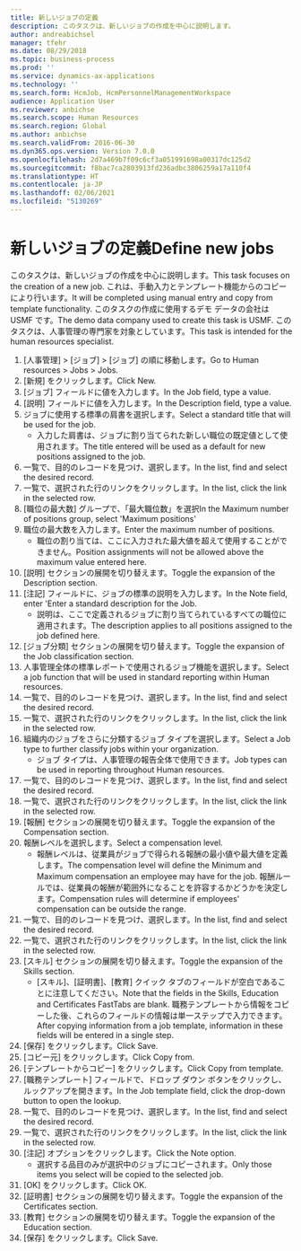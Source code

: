 ```yaml
---
title: 新しいジョブの定義
description: このタスクは、新しいジョブの作成を中心に説明します。
author: andreabichsel
manager: tfehr
ms.date: 08/29/2018
ms.topic: business-process
ms.prod: ''
ms.service: dynamics-ax-applications
ms.technology: ''
ms.search.form: HcmJob, HcmPersonnelManagementWorkspace
audience: Application User
ms.reviewer: anbichse
ms.search.scope: Human Resources
ms.search.region: Global
ms.author: anbichse
ms.search.validFrom: 2016-06-30
ms.dyn365.ops.version: Version 7.0.0
ms.openlocfilehash: 2d7a469b7f09c6cf3a051991698a00317dc125d2
ms.sourcegitcommit: f8bac7ca2803913fd236adbc3806259a17a110f4
ms.translationtype: HT
ms.contentlocale: ja-JP
ms.lasthandoff: 02/06/2021
ms.locfileid: "5130269"
---
```

# <a name="define-new-jobs"></a><span data-ttu-id="0ad5e-103">新しいジョブの定義</span><span class="sxs-lookup"><span data-stu-id="0ad5e-103">Define new jobs</span></span>



<span data-ttu-id="0ad5e-104">このタスクは、新しいジョブの作成を中心に説明します。</span><span class="sxs-lookup"><span data-stu-id="0ad5e-104">This task focuses on the creation of a new job.</span></span> <span data-ttu-id="0ad5e-105">これは、手動入力とテンプレート機能からのコピーにより行います。</span><span class="sxs-lookup"><span data-stu-id="0ad5e-105">It will be completed using manual entry and copy from template functionality.</span></span> <span data-ttu-id="0ad5e-106">このタスクの作成に使用するデモ データの会社は USMF です。</span><span class="sxs-lookup"><span data-stu-id="0ad5e-106">The demo data company used to create this task is USMF.</span></span> <span data-ttu-id="0ad5e-107">このタスクは、人事管理の専門家を対象としています。</span><span class="sxs-lookup"><span data-stu-id="0ad5e-107">This task is intended for the human resources specialist.</span></span>

1. <span data-ttu-id="0ad5e-108">[人事管理] > [ジョブ] > [ジョブ] の順に移動します。</span><span class="sxs-lookup"><span data-stu-id="0ad5e-108">Go to Human resources > Jobs > Jobs.</span></span>
2. <span data-ttu-id="0ad5e-109">[新規] をクリックします。</span><span class="sxs-lookup"><span data-stu-id="0ad5e-109">Click New.</span></span>
3. <span data-ttu-id="0ad5e-110">[ジョブ] フィールドに値を入力します。</span><span class="sxs-lookup"><span data-stu-id="0ad5e-110">In the Job field, type a value.</span></span>
4. <span data-ttu-id="0ad5e-111">[説明] フィールドに値を入力します。</span><span class="sxs-lookup"><span data-stu-id="0ad5e-111">In the Description field, type a value.</span></span>
5. <span data-ttu-id="0ad5e-112">ジョブに使用する標準の肩書を選択します。</span><span class="sxs-lookup"><span data-stu-id="0ad5e-112">Select a standard title that will be used for the job.</span></span> 
    * <span data-ttu-id="0ad5e-113">入力した肩書は、ジョブに割り当てられた新しい職位の既定値として使用されます。</span><span class="sxs-lookup"><span data-stu-id="0ad5e-113">The title entered will be used as a default for new positions assigned to the job.</span></span>  
6. <span data-ttu-id="0ad5e-114">一覧で、目的のレコードを見つけ、選択します。</span><span class="sxs-lookup"><span data-stu-id="0ad5e-114">In the list, find and select the desired record.</span></span>
7. <span data-ttu-id="0ad5e-115">一覧で、選択された行のリンクをクリックします。</span><span class="sxs-lookup"><span data-stu-id="0ad5e-115">In the list, click the link in the selected row.</span></span>
8. <span data-ttu-id="0ad5e-116">[職位の最大数] グループで、「最大職位数」を選択</span><span class="sxs-lookup"><span data-stu-id="0ad5e-116">In the Maximum number of positions group, select 'Maximum positions'</span></span>
9. <span data-ttu-id="0ad5e-117">職位の最大数を入力します。</span><span class="sxs-lookup"><span data-stu-id="0ad5e-117">Enter the maximum number of positions.</span></span> 
    * <span data-ttu-id="0ad5e-118">職位の割り当ては、ここに入力された最大値を超えて使用することができません。</span><span class="sxs-lookup"><span data-stu-id="0ad5e-118">Position assignments will not be allowed above the maximum value entered here.</span></span>  
10. <span data-ttu-id="0ad5e-119">[説明] セクションの展開を切り替えます。</span><span class="sxs-lookup"><span data-stu-id="0ad5e-119">Toggle the expansion of the Description section.</span></span>
11. <span data-ttu-id="0ad5e-120">[注記] フィールドに、ジョブの標準の説明を入力します。</span><span class="sxs-lookup"><span data-stu-id="0ad5e-120">In the Note field, enter 'Enter a standard description for the Job.</span></span>
    * <span data-ttu-id="0ad5e-121">説明は、ここで定義されるジョブに割り当てられているすべての職位に適用されます。</span><span class="sxs-lookup"><span data-stu-id="0ad5e-121">The description applies to all positions assigned to the job defined here.</span></span>  
12. <span data-ttu-id="0ad5e-122">[ジョブ分類] セクションの展開を切り替えます。</span><span class="sxs-lookup"><span data-stu-id="0ad5e-122">Toggle the expansion of the Job classification section.</span></span>
13. <span data-ttu-id="0ad5e-123">人事管理全体の標準レポートで使用されるジョブ機能を選択します。</span><span class="sxs-lookup"><span data-stu-id="0ad5e-123">Select a job function that will be used in standard reporting within Human resources.</span></span>
14. <span data-ttu-id="0ad5e-124">一覧で、目的のレコードを見つけ、選択します。</span><span class="sxs-lookup"><span data-stu-id="0ad5e-124">In the list, find and select the desired record.</span></span>
15. <span data-ttu-id="0ad5e-125">一覧で、選択された行のリンクをクリックします。</span><span class="sxs-lookup"><span data-stu-id="0ad5e-125">In the list, click the link in the selected row.</span></span>
16. <span data-ttu-id="0ad5e-126">組織内のジョブをさらに分類するジョブ タイプを選択します。</span><span class="sxs-lookup"><span data-stu-id="0ad5e-126">Select a Job type to further classify jobs within your organization.</span></span> 
    * <span data-ttu-id="0ad5e-127">ジョブ タイプは、人事管理の報告全体で使用できます。</span><span class="sxs-lookup"><span data-stu-id="0ad5e-127">Job types can be used in reporting throughout Human resources.</span></span>  
17. <span data-ttu-id="0ad5e-128">一覧で、目的のレコードを見つけ、選択します。</span><span class="sxs-lookup"><span data-stu-id="0ad5e-128">In the list, find and select the desired record.</span></span>
18. <span data-ttu-id="0ad5e-129">一覧で、選択された行のリンクをクリックします。</span><span class="sxs-lookup"><span data-stu-id="0ad5e-129">In the list, click the link in the selected row.</span></span>
19. <span data-ttu-id="0ad5e-130">[報酬] セクションの展開を切り替えます。</span><span class="sxs-lookup"><span data-stu-id="0ad5e-130">Toggle the expansion of the Compensation section.</span></span>
20. <span data-ttu-id="0ad5e-131">報酬レベルを選択します。</span><span class="sxs-lookup"><span data-stu-id="0ad5e-131">Select a compensation level.</span></span>
    * <span data-ttu-id="0ad5e-132">報酬レベルは、従業員がジョブで得られる報酬の最小値や最大値を定義します。</span><span class="sxs-lookup"><span data-stu-id="0ad5e-132">The compensation level will define the Minimum and Maximum compensation an employee may have for the job.</span></span> <span data-ttu-id="0ad5e-133">報酬ルールでは、従業員の報酬が範囲外になることを許容するかどうかを決定します。</span><span class="sxs-lookup"><span data-stu-id="0ad5e-133">Compensation rules will determine if employees' compensation can be outside the range.</span></span>  
21. <span data-ttu-id="0ad5e-134">一覧で、目的のレコードを見つけ、選択します。</span><span class="sxs-lookup"><span data-stu-id="0ad5e-134">In the list, find and select the desired record.</span></span>
22. <span data-ttu-id="0ad5e-135">一覧で、選択された行のリンクをクリックします。</span><span class="sxs-lookup"><span data-stu-id="0ad5e-135">In the list, click the link in the selected row.</span></span>
23. <span data-ttu-id="0ad5e-136">[スキル] セクションの展開を切り替えます。</span><span class="sxs-lookup"><span data-stu-id="0ad5e-136">Toggle the expansion of the Skills section.</span></span>
    * <span data-ttu-id="0ad5e-137">[スキル]、[証明書]、[教育] クイック タブのフィールドが空白であることに注意してください。</span><span class="sxs-lookup"><span data-stu-id="0ad5e-137">Note that the fields in the Skills, Education and Certificates FastTabs are blank.</span></span> <span data-ttu-id="0ad5e-138">職務テンプレートから情報をコピーした後、これらのフィールドの情報は単一ステップで入力できます。</span><span class="sxs-lookup"><span data-stu-id="0ad5e-138">After copying information from a job template, information in these fields will be entered in a single step.</span></span>   
24. <span data-ttu-id="0ad5e-139">[保存] をクリックします。</span><span class="sxs-lookup"><span data-stu-id="0ad5e-139">Click Save.</span></span>
25. <span data-ttu-id="0ad5e-140">[コピー元] をクリックします。</span><span class="sxs-lookup"><span data-stu-id="0ad5e-140">Click Copy from.</span></span>
26. <span data-ttu-id="0ad5e-141">[テンプレートからコピー] をクリックします。</span><span class="sxs-lookup"><span data-stu-id="0ad5e-141">Click Copy from template.</span></span>
27. <span data-ttu-id="0ad5e-142">[職務テンプレート] フィールドで、ドロップ ダウン ボタンをクリックし、ルックアップを開きます。</span><span class="sxs-lookup"><span data-stu-id="0ad5e-142">In the Job template field, click the drop-down button to open the lookup.</span></span>
28. <span data-ttu-id="0ad5e-143">一覧で、目的のレコードを見つけ、選択します。</span><span class="sxs-lookup"><span data-stu-id="0ad5e-143">In the list, find and select the desired record.</span></span>
29. <span data-ttu-id="0ad5e-144">一覧で、選択された行のリンクをクリックします。</span><span class="sxs-lookup"><span data-stu-id="0ad5e-144">In the list, click the link in the selected row.</span></span>
30. <span data-ttu-id="0ad5e-145">[注記] オプションをクリックします。</span><span class="sxs-lookup"><span data-stu-id="0ad5e-145">Click the Note option.</span></span>
    * <span data-ttu-id="0ad5e-146">選択する品目のみが選択中のジョブにコピーされます。</span><span class="sxs-lookup"><span data-stu-id="0ad5e-146">Only those items you select will be copied to the selected job.</span></span>    
31. <span data-ttu-id="0ad5e-147">[OK] をクリックします。</span><span class="sxs-lookup"><span data-stu-id="0ad5e-147">Click OK.</span></span>
32. <span data-ttu-id="0ad5e-148">[証明書] セクションの展開を切り替えます。</span><span class="sxs-lookup"><span data-stu-id="0ad5e-148">Toggle the expansion of the Certificates section.</span></span>
33. <span data-ttu-id="0ad5e-149">[教育] セクションの展開を切り替えます。</span><span class="sxs-lookup"><span data-stu-id="0ad5e-149">Toggle the expansion of the Education section.</span></span>
34. <span data-ttu-id="0ad5e-150">[保存] をクリックします。</span><span class="sxs-lookup"><span data-stu-id="0ad5e-150">Click Save.</span></span>

